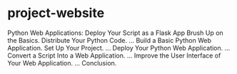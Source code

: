 # project-website
Python Web Applications: Deploy Your Script as a Flask App Brush Up on the Basics. Distribute Your Python Code. ... Build a Basic Python Web Application. Set Up Your Project. ... Deploy Your Python Web Application. ... Convert a Script Into a Web Application. ... Improve the User Interface of Your Web Application. ... Conclusion.
